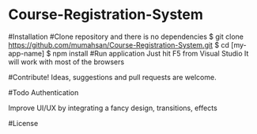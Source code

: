 # Course-Registration-System


#Installation
#Clone repository and there is no dependencies
        $ git clone https://github.com/mumahsan/Course-Registration-System.git
        $ cd [my-app-name]
        $ npm install
#Run application
Just hit F5 from Visual Studio
It will work with most of the browsers

#Contribute!
Ideas, suggestions and pull requests are welcome.

#Todo
Authentication

Improve UI/UX by integrating a fancy design, transitions, effects

#License
